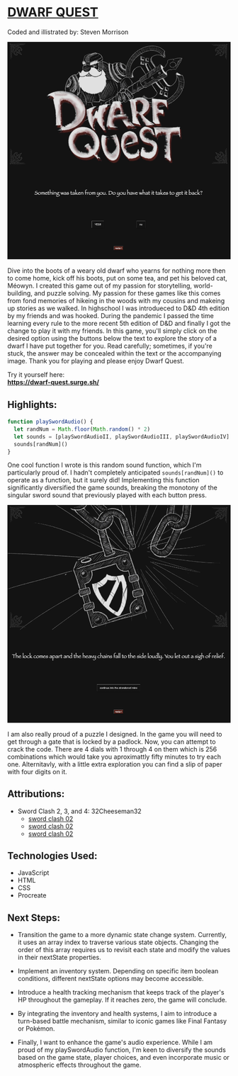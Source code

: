 # <ins>DWARF QUEST<ins/>
Coded and illistrated by: Steven Morrison

![Alt text](<assets/images/Screenshot 2023-09-07 at 12.01.42 PM.png>)


Dive into the boots of a weary old dwarf who yearns for nothing more then to come home, kick off his boots, put on some tea, and pet his beloved cat, Méowyn. I created this game out of my passion for storytelling, world-building, and puzzle solving. My passion for these games like this comes from fond memories of hikeing in the woods with my cousins and makeing up stories as we walked. In highschool I was introdueced to D&D 4th edition by my friends and was hooked. During the pandemic I passed the time learning every rule to the more recent 5th edition of D&D and finally I got the change to play it with my friends. In this game, you'll simply click on the desired option using the buttons below the text to explore the story of a dwarf I have put together for you. Read carefully; sometimes, if you're stuck, the answer may be concealed within the text or the accompanying image. Thank you for playing and please enjoy Dwarf Quest.

Try it yourself here:  
**https://dwarf-quest.surge.sh/**
##

## Highlights:  

```js
function playSwordAudio() {
  let randNum = Math.floor(Math.random() * 2)
  let sounds = [playSwordAudioII, playSwordAudioIII, playSwordAudioIV]
  sounds[randNum]()
}
```
One cool function I wrote is this random sound function, which I'm particularly proud of. I hadn't completely anticipated `sounds[randNum]()` to operate as a function, but it surely did! Implementing this function significantly diversified the game sounds, breaking the monotony of the singular sword sound that previously played with each button press.

![Alt text](<assets/images/Screenshot 2023-09-07 at 12.00.55 PM.png>)

I am also really proud of a puzzle I designed. In the game you will need to get through a gate that is locked by a padlock. Now, you can attempt to crack the code. There are 4 dials with 1 through 4 on them which is 256 combinations which would take you aproximattly fifty minutes to try each one. Alternitavly, with a little extra exploration you can find a slip of paper with four digits on it. 

##
## Attributions:   
  - Sword Clash 2, 3, and 4: 32Cheeseman32  
    - [sword clash 02](https://freesound.org/people/32cheeseman32/sounds/180819/)  
    - [sword clash 02](https://freesound.org/people/32cheeseman32/sounds/180818/ ) 
    - [sword clash 02](https://freesound.org/people/32cheeseman32/sounds/180817/  )
##
## Technologies Used:  
  - JavaScript  
  - HTML  
  - CSS  
  - Procreate  
##
## Next Steps:  
- Transition the game to a more dynamic state change system. Currently, it uses an array index to traverse various state objects. Changing the order of this array requires us to revisit each state and modify the values in their nextState properties.

- Implement an inventory system. Depending on specific item boolean conditions, different nextState options may become accessible.

- Introduce a health tracking mechanism that keeps track of the player's HP throughout the gameplay. If it reaches zero, the game will conclude.

- By integrating the inventory and health systems, I aim to introduce a turn-based battle mechanism, similar to iconic games like Final Fantasy or Pokémon.

- Finally, I want to enhance the game's audio experience. While I am proud of my playSwordAudio function, I'm keen to diversify the sounds based on the game state, player choices, and even incorporate music or atmospheric effects throughout the game.